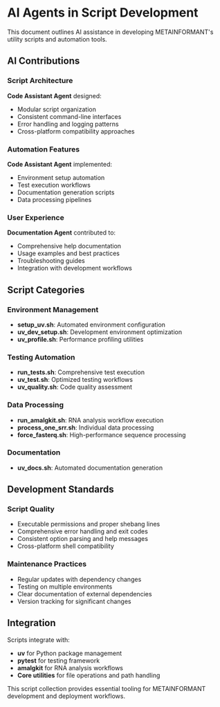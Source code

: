 # AI Agents in Script Development

This document outlines AI assistance in developing METAINFORMANT's utility scripts and automation tools.

## AI Contributions

### Script Architecture
**Code Assistant Agent** designed:
- Modular script organization
- Consistent command-line interfaces
- Error handling and logging patterns
- Cross-platform compatibility approaches

### Automation Features
**Code Assistant Agent** implemented:
- Environment setup automation
- Test execution workflows
- Documentation generation scripts
- Data processing pipelines

### User Experience
**Documentation Agent** contributed to:
- Comprehensive help documentation
- Usage examples and best practices
- Troubleshooting guides
- Integration with development workflows

## Script Categories

### Environment Management
- **setup_uv.sh**: Automated environment configuration
- **uv_dev_setup.sh**: Development environment optimization
- **uv_profile.sh**: Performance profiling utilities

### Testing Automation
- **run_tests.sh**: Comprehensive test execution
- **uv_test.sh**: Optimized testing workflows
- **uv_quality.sh**: Code quality assessment

### Data Processing
- **run_amalgkit.sh**: RNA analysis workflow execution
- **process_one_srr.sh**: Individual data processing
- **force_fasterq.sh**: High-performance sequence processing

### Documentation
- **uv_docs.sh**: Automated documentation generation

## Development Standards

### Script Quality
- Executable permissions and proper shebang lines
- Comprehensive error handling and exit codes
- Consistent option parsing and help messages
- Cross-platform shell compatibility

### Maintenance Practices
- Regular updates with dependency changes
- Testing on multiple environments
- Clear documentation of external dependencies
- Version tracking for significant changes

## Integration

Scripts integrate with:
- **uv** for Python package management
- **pytest** for testing framework
- **amalgkit** for RNA analysis workflows
- **Core utilities** for file operations and path handling

This script collection provides essential tooling for METAINFORMANT development and deployment workflows.
